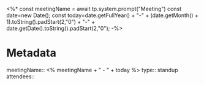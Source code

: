<%* 
const meetingName = await tp.system.prompt("Meeting")
const date=new Date();
const today=date.getFullYear() + "-" + (date.getMonth() + 1).toString().padStart(2,"0") + "-" + date.getDate().toString().padStart(2,"0");
-%>
# Metadata
meetingName:: <% meetingName + " - " + today %>
type:: standup
attendees:: 
